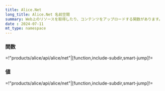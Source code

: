 ```yaml
---
title: Alice.Net
long_title: Alice.Net 名前空間
summary: Web上のリソースを取得したり、コンテンツをアップロードする関数があります。
date : 2024-07-11
mt_type: namespace
---
```


### 関数

=!"products/alice/api/alice/net"|[function,include-subdir,smart-jump]!=

### 値

=!"products/alice/api/alice/net"|[function,include-subdir,smart-jump]!=